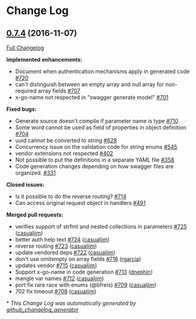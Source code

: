 # Change Log

## [0.7.4](https://github.com/joomcode/joompro-go-swagger/tree/0.7.4) (2016-11-07)
[Full Changelog](https://github.com/joomcode/joompro-go-swagger/compare/0.7.3...0.7.4)

**Implemented enhancements:**

- Document when authentication mechanisms apply in generated code [\#720](https://github.com/joomcode/joompro-go-swagger/issues/720)
- can't distinguish between an empty array and null array for non-required array fields [\#707](https://github.com/joomcode/joompro-go-swagger/issues/707)
- x-go-name not respected in "swagger generate model" [\#701](https://github.com/joomcode/joompro-go-swagger/issues/701)

**Fixed bugs:**

- Generate source doesn't compile if parameter name is type [\#710](https://github.com/joomcode/joompro-go-swagger/issues/710)
- Some word cannot be used as field of properties in object definition [\#704](https://github.com/joomcode/joompro-go-swagger/issues/704)
- uuid cannot be converted to string [\#628](https://github.com/joomcode/joompro-go-swagger/issues/628)
- Concurrency issue on the validation code for string enums [\#545](https://github.com/joomcode/joompro-go-swagger/issues/545)
- vendor extensions not respected [\#402](https://github.com/joomcode/joompro-go-swagger/issues/402)
- Not possible to put the definitions in a separate YAML file [\#358](https://github.com/joomcode/joompro-go-swagger/issues/358)
- Code generation changes depending on how swagger files are organized. [\#331](https://github.com/joomcode/joompro-go-swagger/issues/331)

**Closed issues:**

- Is it possible to do the reverse routing? [\#714](https://github.com/joomcode/joompro-go-swagger/issues/714)
- Can access original request object in handlers [\#491](https://github.com/joomcode/joompro-go-swagger/issues/491)

**Merged pull requests:**

- verifies support of strfmt and nested collections in parameters [\#725](https://github.com/joomcode/joompro-go-swagger/pull/725) ([casualjim](https://github.com/casualjim))
- better auth help text [\#724](https://github.com/joomcode/joompro-go-swagger/pull/724) ([casualjim](https://github.com/casualjim))
- reverse routing [\#723](https://github.com/joomcode/joompro-go-swagger/pull/723) ([casualjim](https://github.com/casualjim))
- update vendored deps [\#722](https://github.com/joomcode/joompro-go-swagger/pull/722) ([casualjim](https://github.com/casualjim))
- don't use omitempty on array fields [\#716](https://github.com/joomcode/joompro-go-swagger/pull/716) ([rgarcia](https://github.com/rgarcia))
- updates vendor [\#715](https://github.com/joomcode/joompro-go-swagger/pull/715) ([casualjim](https://github.com/casualjim))
- Support x-go-name in code generation [\#713](https://github.com/joomcode/joompro-go-swagger/pull/713) ([dnephin](https://github.com/dnephin))
- mangle var names [\#712](https://github.com/joomcode/joompro-go-swagger/pull/712) ([casualjim](https://github.com/casualjim))
- port fix rare race with enums \(@bfreis\) [\#709](https://github.com/joomcode/joompro-go-swagger/pull/709) ([casualjim](https://github.com/casualjim))
- 702 fix timeout [\#708](https://github.com/joomcode/joompro-go-swagger/pull/708) ([casualjim](https://github.com/casualjim))

\* *This Change Log was automatically generated by [github_changelog_generator](https://github.com/skywinder/Github-Changelog-Generator)*
